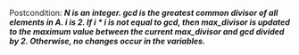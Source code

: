 Postcondition: ***N is an integer. gcd is the greatest common divisor of all elements in A. i is 2. If i * i is not equal to gcd, then max_divisor is updated to the maximum value between the current max_divisor and gcd divided by 2. Otherwise, no changes occur in the variables.***